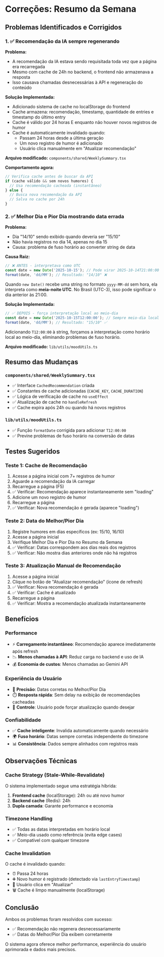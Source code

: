 # Correções: Resumo da Semana

## Problemas Identificados e Corrigidos

### 1. ✅ Recomendação da IA sempre regenerando

**Problema:**
- A recomendação da IA estava sendo requisitada toda vez que a página era recarregada
- Mesmo com cache de 24h no backend, o frontend não armazenava a resposta
- Isso causava chamadas desnecessárias à API e regeneração do conteúdo

**Solução Implementada:**
- Adicionado sistema de cache no localStorage do frontend
- Cache armazena: recomendação, timestamp, quantidade de entries e timestamp do último entry
- Cache é válido por 24 horas E enquanto não houver novos registros de humor
- Cache é automaticamente invalidado quando:
  - Passam 24 horas desde a última geração
  - Um novo registro de humor é adicionado
  - Usuário clica manualmente em "Atualizar recomendação"

**Arquivo modificado:** `components/shared/WeeklySummary.tsx`

**Comportamento agora:**
```typescript
// Verifica cache antes de buscar da API
if (cache válido && sem novos humores) {
  // Usa recomendação cacheada (instantâneo)
} else {
  // Busca nova recomendação da API
  // Salva no cache por 24h
}
```

### 2. ✅ Melhor Dia e Pior Dia mostrando data errada

**Problema:**
- Dia "14/10" sendo exibido quando deveria ser "15/10"
- Não havia registros no dia 14, apenas no dia 15
- Causa: problema de fuso horário ao converter string de data

**Causa Raiz:**
```typescript
// ❌ ANTES - interpretava como UTC
const date = new Date('2025-10-15'); // Pode virar 2025-10-14T21:00:00 (Brasil UTC-3)
format(date, 'dd/MM'); // Resultado: "14/10" ❌
```

Quando `new Date()` recebe uma string no formato `yyyy-MM-dd` sem hora, ela interpreta como **meia-noite UTC**. No Brasil (UTC-3), isso pode significar o dia anterior às 21:00.

**Solução Implementada:**
```typescript
// ✅ DEPOIS - força interpretação local ao meio-dia
const date = new Date('2025-10-15T12:00:00'); // Sempre meio-dia local
format(date, 'dd/MM'); // Resultado: "15/10" ✅
```

Adicionando `T12:00:00` à string, forçamos a interpretação como horário local ao meio-dia, eliminando problemas de fuso horário.

**Arquivo modificado:** `lib/utils/moodUtils.ts`

## Resumo das Mudanças

### `components/shared/WeeklySummary.tsx`
- ✅ Interface `CachedRecommendation` criada
- ✅ Constantes de cache adicionadas (`CACHE_KEY`, `CACHE_DURATION`)
- ✅ Lógica de verificação de cache no `useEffect`
- ✅ Atualização de cache no `handleRefresh`
- ✅ Cache expira após 24h ou quando há novos registros

### `lib/utils/moodUtils.ts`
- ✅ Função `formatDate` corrigida para adicionar `T12:00:00`
- ✅ Previne problemas de fuso horário na conversão de datas

## Testes Sugeridos

### Teste 1: Cache de Recomendação
1. Acesse a página inicial com 7+ registros de humor
2. Aguarde a recomendação da IA carregar
3. Recarregue a página (F5)
4. ✅ Verificar: Recomendação aparece instantaneamente sem "loading"
5. Adicione um novo registro de humor
6. Recarregue a página
7. ✅ Verificar: Nova recomendação é gerada (aparece "loading")

### Teste 2: Data do Melhor/Pior Dia
1. Registre humores em dias específicos (ex: 15/10, 16/10)
2. Acesse a página inicial
3. Verifique Melhor Dia e Pior Dia no Resumo da Semana
4. ✅ Verificar: Datas correspondem aos dias reais dos registros
5. ✅ Verificar: Não mostra dias anteriores onde não há registros

### Teste 3: Atualização Manual de Recomendação
1. Acesse a página inicial
2. Clique no botão de "Atualizar recomendação" (ícone de refresh)
3. ✅ Verificar: Nova recomendação é gerada
4. ✅ Verificar: Cache é atualizado
5. Recarregue a página
6. ✅ Verificar: Mostra a recomendação atualizada instantaneamente

## Benefícios

### Performance
- ⚡ **Carregamento instantâneo**: Recomendação aparece imediatamente após refresh
- 📉 **Menos chamadas à API**: Reduz carga no backend e uso de IA
- 💰 **Economia de custos**: Menos chamadas ao Gemini API

### Experiência do Usuário
- 🎯 **Precisão**: Datas corretas no Melhor/Pior Dia
- ⏱️ **Resposta rápida**: Sem delay na exibição de recomendações cacheadas
- 🔄 **Controle**: Usuário pode forçar atualização quando desejar

### Confiabilidade
- ✅ **Cache inteligente**: Invalida automaticamente quando necessário
- 🌍 **Fuso horário**: Datas sempre corretas independente do timezone
- 📊 **Consistência**: Dados sempre alinhados com registros reais

## Observações Técnicas

### Cache Strategy (Stale-While-Revalidate)
O sistema implementado segue uma estratégia híbrida:
1. **Frontend cache** (localStorage): 24h ou até novo humor
2. **Backend cache** (Redis): 24h
3. **Dupla camada**: Garante performance e economia

### Timezone Handling
- ✅ Todas as datas interpretadas em horário local
- ✅ Meio-dia usado como referência (evita edge cases)
- ✅ Compatível com qualquer timezone

### Cache Invalidation
O cache é invalidado quando:
- ⏰ Passa 24 horas
- ➕ Novo humor é registrado (detectado via `lastEntryTimestamp`)
- 🔄 Usuário clica em "Atualizar"
- 🗑️ Cache é limpo manualmente (localStorage)

## Conclusão

Ambos os problemas foram resolvidos com sucesso:
- ✅ Recomendação não regenera desnecessariamente
- ✅ Datas do Melhor/Pior Dia exibem corretamente

O sistema agora oferece melhor performance, experiência do usuário aprimorada e dados mais precisos.

